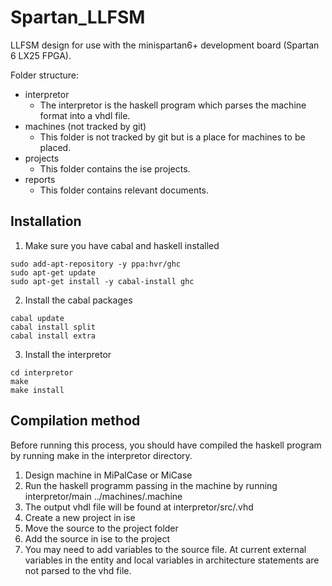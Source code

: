 # Spartan_LLFSM 

LLFSM design for use with the minispartan6+ development board (Spartan 6 LX25 FPGA).

Folder structure:

* interpretor
    - The interpretor is the haskell program which parses the machine format into a vhdl file.
* machines (not tracked by git)
    - This folder is not tracked by git but is a place for machines to be placed.
* projects
    - This folder contains the ise projects.
* reports
    - This folder contains relevant documents.

## Installation
1. Make sure you have cabal and haskell installed
```
sudo add-apt-repository -y ppa:hvr/ghc
sudo apt-get update
sudo apt-get install -y cabal-install ghc
```
2. Install the cabal packages
```
cabal update
cabal install split
cabal install extra
```
3. Install the interpretor
```
cd interpretor
make
make install
```

## Compilation method
Before running this process, you should have compiled the haskell program by running make in the interpretor directory.

1. Design machine in MiPalCase or MiCase
2. Run the haskell programm passing in the machine by running
    interpretor/main ../machines/<MachineName>.machine
3. The output vhdl file will be found at interpretor/src/<MachineName>.vhd
4. Create a new project in ise
5. Move the source to the project folder
6. Add the source in ise to the project
7. You may need to add variables to the source file. At current external variables in the entity and local variables in architecture statements are not parsed to the vhd file.
